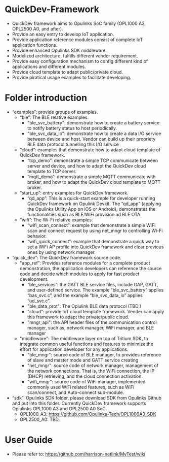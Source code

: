 # QuickDev-Framework
- QuickDev framework aims to Opulinks SoC family (OPL1000 A3, OPL2500 A0, and after).
- Provide an easy entry to develop IoT application.
- Provide application reference modules consist of complete IoT application functions.
- Provide enhanced Opulinks SDK middleware.
- Modelized architecture, fulfills different vendor requirement.
- Provide easy configuration mechanism to config different kind of applications and different modules.
- Provide cloud template to adapt public/private cloud.
- Provide piratical usage examples to facilitate developing.

# Folder introduction  
- “examples”: provide groups of examples.
  - “ble”: The BLE relative examples.
    - "ble_svc_battery": demonstrate how to create a battery service to notify battery status to host periodically.
    - "ble_svc_data_io": demonstrate how to create a data I/O service between device and host. Vendor can build up their propriety BLE data protocol tunnelling this I/O service
  - “cloud”: examples that demonstrate how to adapt cloud template of QuickDev framework.
    - “tcp_demo”:  demonstrate a simple TCP communicate between server and device, and how to adapt the QuickDev cloud template to TCP server.
    - “mqtt_demo”: demonstrate a simple MQTT communicate with broker, and how to adapt the QuickDev cloud template to MQTT broker.
  - “start_up”: entry examples for QuickDev framework.
    - “qd_app”: This is a quick-start example for developer running QuickDev framework on Opulink Devkit. The “qd_app” (applying the Opulinks Utility App on iOS or Android), demonstrates the functionalities such as BLE/WiFi provision ad BLE OTA.
  - “wifi”: The Wi-Fi relative examples.
    - “wifi_scan_connect”: example that demonstrate a simple WiFi scan and connect request by using net_mngr to controlling Wi-Fi behavior.
    - “wifi_quick_connect”: example that demonstrate a quick way to set a WiFi AP profile into QuickDev framework and clear previous ones by using network manager.
- “quick_dev”: The QuickDev framework source code.
  - "app_ref": Provides reference modules for a complete product demonstration, the application developers can reference the source code and decide which modules to apply for fast product development.
    - “ble_services”: the GATT BLE service files, include GAP, GATT, and user-defined service. The example “ble_svc_battery” applies “bas_svc.c”, and the example “ble_svc_data_io” applies “ud_svc.c”.
    - "ble_data_prot": The Oplulink BLE data protocol (TBD.)
    - "cloud": provide IoT cloud template framework. Vender can apply this framework to adapt the private/public cloud.
    - "mngr_api": the API header files of the communication control manager, such as, network manager, WiFi manager, and BLE manager
  - "middleware": The middleware layer on top of Tritium SDK, to integrate common useful functions and features to minimize the effort for application developer for any applications.
    - "ble_mngr": source code of BLE manager, to provides reference of slave and master mode and GATT service creating
    - "net_mngr": source code of network manager, management of the network connections. That is, the WiFi connection, the IP (DHCP) retrieving, and the cloud connection activation.
    - "wifi_mngr": source code of WiFi manager, implemented commonly used WiFi related features, such as WiFi scan/connect, and Auto-connect sub-module.
- “sdk”: Opulinks SDK folder, please download SDK from Opulinks Github and put into this folder. Currently QuickDev framework supports Oplulinks OPL1000 A3 and OPL2500 A0 SoC.
  - OPL1000_A3: https://github.com/Opulinks-Tech/OPL1000A3-SDK
  - OPL2500_A0: TBD.

# User Guide
  - Please refer to: https://github.com/harrison-netlink/MyTest/wiki
